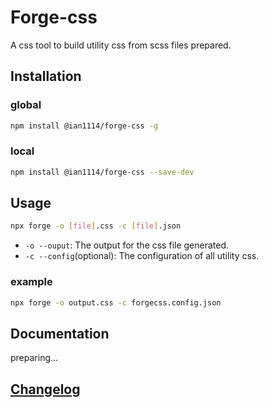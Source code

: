 # Forge-css
A css tool to build utility css from scss files prepared.

## Installation
### global
```sh
npm install @ian1114/forge-css -g
```
### local
```sh
npm install @ian1114/forge-css --save-dev
```

## Usage
```sh
npx forge -o [file].css -c [file].json
```
* `-o --ouput`: The output for the css file generated.
* `-c --config`(optional): The configuration of all utility css.

### example
```sh
npx forge -o output.css -c forgecss.config.json
```

## Documentation
preparing...

## [Changelog](./CHANGELOG.md)